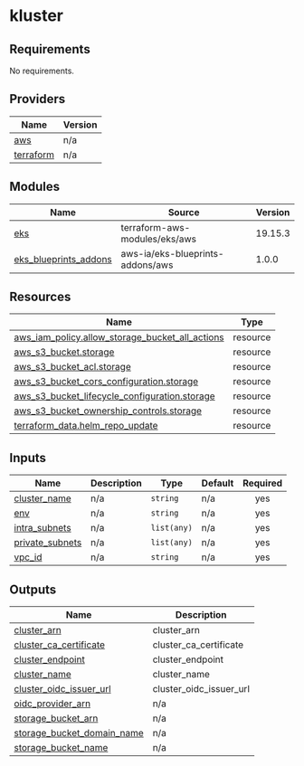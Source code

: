 # kluster

<!-- BEGINNING OF PRE-COMMIT-TERRAFORM DOCS HOOK -->
## Requirements

No requirements.

## Providers

| Name | Version |
|------|---------|
| <a name="provider_aws"></a> [aws](#provider\_aws) | n/a |
| <a name="provider_terraform"></a> [terraform](#provider\_terraform) | n/a |

## Modules

| Name | Source | Version |
|------|--------|---------|
| <a name="module_eks"></a> [eks](#module\_eks) | terraform-aws-modules/eks/aws | 19.15.3 |
| <a name="module_eks_blueprints_addons"></a> [eks\_blueprints\_addons](#module\_eks\_blueprints\_addons) | aws-ia/eks-blueprints-addons/aws | 1.0.0 |

## Resources

| Name | Type |
|------|------|
| [aws_iam_policy.allow_storage_bucket_all_actions](https://registry.terraform.io/providers/hashicorp/aws/latest/docs/resources/iam_policy) | resource |
| [aws_s3_bucket.storage](https://registry.terraform.io/providers/hashicorp/aws/latest/docs/resources/s3_bucket) | resource |
| [aws_s3_bucket_acl.storage](https://registry.terraform.io/providers/hashicorp/aws/latest/docs/resources/s3_bucket_acl) | resource |
| [aws_s3_bucket_cors_configuration.storage](https://registry.terraform.io/providers/hashicorp/aws/latest/docs/resources/s3_bucket_cors_configuration) | resource |
| [aws_s3_bucket_lifecycle_configuration.storage](https://registry.terraform.io/providers/hashicorp/aws/latest/docs/resources/s3_bucket_lifecycle_configuration) | resource |
| [aws_s3_bucket_ownership_controls.storage](https://registry.terraform.io/providers/hashicorp/aws/latest/docs/resources/s3_bucket_ownership_controls) | resource |
| [terraform_data.helm_repo_update](https://registry.terraform.io/providers/hashicorp/terraform/latest/docs/resources/data) | resource |

## Inputs

| Name | Description | Type | Default | Required |
|------|-------------|------|---------|:--------:|
| <a name="input_cluster_name"></a> [cluster\_name](#input\_cluster\_name) | n/a | `string` | n/a | yes |
| <a name="input_env"></a> [env](#input\_env) | n/a | `string` | n/a | yes |
| <a name="input_intra_subnets"></a> [intra\_subnets](#input\_intra\_subnets) | n/a | `list(any)` | n/a | yes |
| <a name="input_private_subnets"></a> [private\_subnets](#input\_private\_subnets) | n/a | `list(any)` | n/a | yes |
| <a name="input_vpc_id"></a> [vpc\_id](#input\_vpc\_id) | n/a | `string` | n/a | yes |

## Outputs

| Name | Description |
|------|-------------|
| <a name="output_cluster_arn"></a> [cluster\_arn](#output\_cluster\_arn) | cluster\_arn |
| <a name="output_cluster_ca_certificate"></a> [cluster\_ca\_certificate](#output\_cluster\_ca\_certificate) | cluster\_ca\_certificate |
| <a name="output_cluster_endpoint"></a> [cluster\_endpoint](#output\_cluster\_endpoint) | cluster\_endpoint |
| <a name="output_cluster_name"></a> [cluster\_name](#output\_cluster\_name) | cluster\_name |
| <a name="output_cluster_oidc_issuer_url"></a> [cluster\_oidc\_issuer\_url](#output\_cluster\_oidc\_issuer\_url) | cluster\_oidc\_issuer\_url |
| <a name="output_oidc_provider_arn"></a> [oidc\_provider\_arn](#output\_oidc\_provider\_arn) | n/a |
| <a name="output_storage_bucket_arn"></a> [storage\_bucket\_arn](#output\_storage\_bucket\_arn) | n/a |
| <a name="output_storage_bucket_domain_name"></a> [storage\_bucket\_domain\_name](#output\_storage\_bucket\_domain\_name) | n/a |
| <a name="output_storage_bucket_name"></a> [storage\_bucket\_name](#output\_storage\_bucket\_name) | n/a |
<!-- END OF PRE-COMMIT-TERRAFORM DOCS HOOK -->
